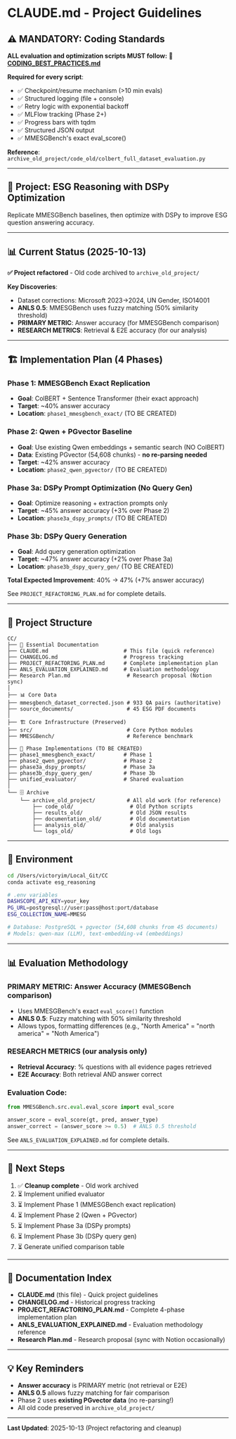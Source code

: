 # CLAUDE.md - Project Guidelines

## ⚠️ **MANDATORY: Coding Standards**

**ALL evaluation and optimization scripts MUST follow:**
📘 **[CODING_BEST_PRACTICES.md](CODING_BEST_PRACTICES.md)**

**Required for every script**:
- ✅ Checkpoint/resume mechanism (>10 min evals)
- ✅ Structured logging (file + console)
- ✅ Retry logic with exponential backoff
- ✅ MLFlow tracking (Phase 2+)
- ✅ Progress bars with tqdm
- ✅ Structured JSON output
- ✅ MMESGBench's exact eval_score()

**Reference**: `archive_old_project/code_old/colbert_full_dataset_evaluation.py`

---

## 🎯 Project: ESG Reasoning with DSPy Optimization

Replicate MMESGBench baselines, then optimize with DSPy to improve ESG question answering accuracy.

---

## 📊 Current Status (2025-10-13)

**✅ Project refactored** - Old code archived to `archive_old_project/`

**Key Discoveries**:
- Dataset corrections: Microsoft 2023→2024, UN Gender, ISO14001
- **ANLS 0.5**: MMESGBench uses fuzzy matching (50% similarity threshold)
- **PRIMARY METRIC**: Answer accuracy (for MMESGBench comparison)
- **RESEARCH METRICS**: Retrieval & E2E accuracy (for our analysis)

---

## 🏗️ Implementation Plan (4 Phases)

### Phase 1: MMESGBench Exact Replication
- **Goal**: ColBERT + Sentence Transformer (their exact approach)
- **Target**: ~40% answer accuracy
- **Location**: `phase1_mmesgbench_exact/` (TO BE CREATED)

### Phase 2: Qwen + PGvector Baseline
- **Goal**: Use existing Qwen embeddings + semantic search (NO ColBERT)
- **Data**: Existing PGvector (54,608 chunks) - **no re-parsing needed**
- **Target**: ~42% answer accuracy
- **Location**: `phase2_qwen_pgvector/` (TO BE CREATED)

### Phase 3a: DSPy Prompt Optimization (No Query Gen)
- **Goal**: Optimize reasoning + extraction prompts only
- **Target**: ~45% answer accuracy (+3% over Phase 2)
- **Location**: `phase3a_dspy_prompts/` (TO BE CREATED)

### Phase 3b: DSPy Query Generation
- **Goal**: Add query generation optimization
- **Target**: ~47% answer accuracy (+2% over Phase 3a)
- **Location**: `phase3b_dspy_query_gen/` (TO BE CREATED)

**Total Expected Improvement**: 40% → 47% (+7% answer accuracy)

See `PROJECT_REFACTORING_PLAN.md` for complete details.

---

## 📁 Project Structure

```
CC/
├── 📝 Essential Documentation
├── CLAUDE.md                        # This file (quick reference)
├── CHANGELOG.md                     # Progress tracking
├── PROJECT_REFACTORING_PLAN.md      # Complete implementation plan
├── ANLS_EVALUATION_EXPLAINED.md     # Evaluation methodology
├── Research Plan.md                  # Research proposal (Notion sync)
│
├── 📊 Core Data
├── mmesgbench_dataset_corrected.json # 933 QA pairs (authoritative)
├── source_documents/                 # 45 ESG PDF documents
│
├── 🏗️ Core Infrastructure (Preserved)
├── src/                              # Core Python modules
├── MMESGBench/                       # Reference benchmark
│
├── 🔧 Phase Implementations (TO BE CREATED)
├── phase1_mmesgbench_exact/         # Phase 1
├── phase2_qwen_pgvector/            # Phase 2
├── phase3a_dspy_prompts/            # Phase 3a
├── phase3b_dspy_query_gen/          # Phase 3b
├── unified_evaluator/               # Shared evaluation
│
└── 🗄️ Archive
    └── archive_old_project/          # All old work (for reference)
        ├── code_old/                  # Old Python scripts
        ├── results_old/               # Old JSON results
        ├── documentation_old/         # Old documentation
        ├── analysis_old/              # Old analysis
        └── logs_old/                  # Old logs
```

---

## 🔧 Environment

```bash
cd /Users/victoryim/Local_Git/CC
conda activate esg_reasoning

# .env variables
DASHSCOPE_API_KEY=your_key
PG_URL=postgresql://user:pass@host:port/database
ESG_COLLECTION_NAME=MMESG

# Database: PostgreSQL + pgvector (54,608 chunks from 45 documents)
# Models: qwen-max (LLM), text-embedding-v4 (embeddings)
```

---

## 📊 Evaluation Methodology

### PRIMARY METRIC: Answer Accuracy (MMESGBench comparison)
- Uses MMESGBench's exact `eval_score()` function
- **ANLS 0.5**: Fuzzy matching with 50% similarity threshold
- Allows typos, formatting differences (e.g., "North America" = "north america" = "Noth America")

### RESEARCH METRICS (our analysis only)
- **Retrieval Accuracy**: % questions with all evidence pages retrieved
- **E2E Accuracy**: Both retrieval AND answer correct

### Evaluation Code:
```python
from MMESGBench.src.eval.eval_score import eval_score

answer_score = eval_score(gt, pred, answer_type)
answer_correct = (answer_score >= 0.5)  # ANLS 0.5 threshold
```

See `ANLS_EVALUATION_EXPLAINED.md` for complete details.

---

## 🚀 Next Steps

1. ✅ **Cleanup complete** - Old work archived
2. ⏳ Implement unified evaluator
3. ⏳ Implement Phase 1 (MMESGBench exact replication)
4. ⏳ Implement Phase 2 (Qwen + PGvector)
5. ⏳ Implement Phase 3a (DSPy prompts)
6. ⏳ Implement Phase 3b (DSPy query gen)
7. ⏳ Generate unified comparison table

---

## 📝 Documentation Index

- **CLAUDE.md** (this file) - Quick project guidelines
- **CHANGELOG.md** - Historical progress tracking
- **PROJECT_REFACTORING_PLAN.md** - Complete 4-phase implementation plan
- **ANLS_EVALUATION_EXPLAINED.md** - Evaluation methodology reference
- **Research Plan.md** - Research proposal (sync with Notion occasionally)

---

## 💡 Key Reminders

- **Answer accuracy** is PRIMARY metric (not retrieval or E2E)
- **ANLS 0.5** allows fuzzy matching for fair comparison
- Phase 2 uses **existing PGvector data** (no re-parsing!)
- All old code preserved in `archive_old_project/`

---

**Last Updated**: 2025-10-13 (Project refactoring and cleanup)
